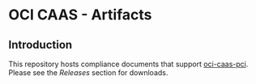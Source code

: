 # OCI CAAS - Artifacts

## Introduction
This repository hosts compliance documents that support 
[oci-caas-pci](link_here). Please see the *Releases* section for
downloads.